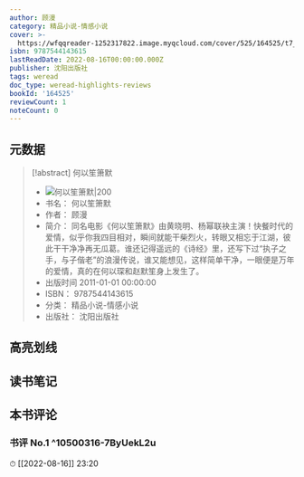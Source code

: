 ```yaml
---
author: 顾漫
category: 精品小说-情感小说
cover: >-
  https://wfqqreader-1252317822.image.myqcloud.com/cover/525/164525/t7_164525.jpg
isbn: 9787544143615
lastReadDate: 2022-08-16T00:00:00.000Z
publisher: 沈阳出版社
tags: weread
doc_type: weread-highlights-reviews
bookId: '164525'
reviewCount: 1
noteCount: 0
---
```


## 元数据

> [!abstract] 何以笙箫默
> - ![ 何以笙箫默|200](https://wfqqreader-1252317822.image.myqcloud.com/cover/525/164525/t7_164525.jpg)
> - 书名： 何以笙箫默
> - 作者： 顾漫
> - 简介： 同名电影《何以笙箫默》由黄晓明、杨幂联袂主演！快餐时代的爱情，似乎你我四目相对，瞬间就能干柴烈火，转眼又相忘于江湖，彼此干干净净再无瓜葛。谁还记得遥远的《诗经》里，还写下过“执子之手，与子偕老”的浪漫传说，谁又能想见，这样简单干净，一眼便是万年的爱情，真的在何以琛和赵默笙身上发生了。
> - 出版时间 2011-01-01 00:00:00
> - ISBN： 9787544143615
> - 分类： 精品小说-情感小说
> - 出版社： 沈阳出版社

## 高亮划线

## 读书笔记

## 本书评论

### 书评 No.1  ^10500316-7ByUekL2u
⏱ [[2022-08-16]]  23:20

